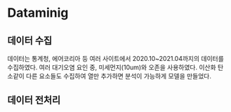 # Dataminig

## 데이터 수집
  데이터는 통계청, 에어코리아 등 여러 사이트에서 2020.10~2021.04까지의 데이터를 수집하였다.
  여러 대기오염 요인 중, 미세먼지(10um)와 오존을 사용하였다. 이산화 탄소같이 다른 요소들도 수집하여 열만 추가하면 분석이 가능하게 모델을 만들었다.

## 데이터 전처리

